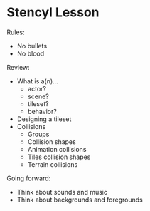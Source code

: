 # Stencyl Lesson #

Rules:

- No bullets
- No blood

Review:

- What is a(n)...
	- actor?
	- scene?
	- tileset?
	- behavior?
- Designing a tileset
- Collisions
	- Groups
	- Collision shapes
	- Animation collisions
	- Tiles collision shapes
	- Terrain collisions


Going forward:

- Think about sounds and music
- Think about backgrounds and foregrounds